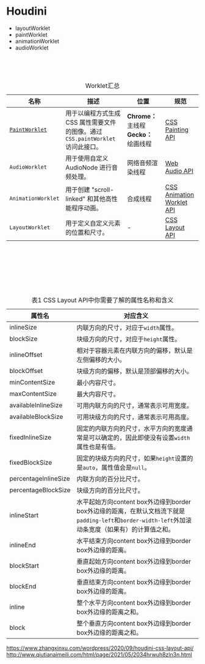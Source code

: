 # Houdini 

* layoutWorklet
* paintWorklet
* animationWorklet
* audioWorklet

&nbsp;

&nbsp;


<table>
<caption>Worklet汇总</caption>
<thead><tr><th>名称</th>
<th>描述</th>
<th>位置</th>
<th>规范</th>
</tr></thead><tbody><tr><td><a href="/api/PaintWorklet.html" title=""><code>PaintWorklet</code></a></td>
<td>用于以编程方式生成 CSS 属性需要文件的图像。通过 <a title="" data-href="/api/CSS/paintWorklet.html"><code>CSS.paintWorklet</code></a> 访问此接口。</td>
<td><strong>Chrome：</strong> 主线程 <strong>Gecko：</strong> 绘画线程</td>
<td><a href="https://drafts.css-houdini.org/css-paint-api-1/#paint-worklet" class="external-link" target="_blank">CSS Painting API</a></td>
</tr><tr><td><a title="" data-href="/api/AudioWorklet.html"><code>AudioWorklet</code></a></td>
<td>用于使用自定义 AudioNode 进行音频处理。</td>
<td>网络音频渲染线程</td>
<td><a href="https://webaudio.github.io/web-audio-api/#AudioWorklet" class="external-link" target="_blank">Web Audio API</a></td>
</tr><tr><td><a title="" data-href="/api/AnimationWorklet.html"><code>AnimationWorklet</code></a></td>
<td>用于创建 "scroll-linked" 和其他高性能程序动画。</td>
<td>合成线程</td>
<td><a href="https://wicg.github.io/animation-worklet/" class="external-link" target="_blank">CSS Animation Worklet API</a></td>
</tr><tr><td><a title="" data-href="/api/LayoutWorklet.html"><code>LayoutWorklet</code></a></td>
<td>用于定义自定义元素的位置和尺寸。</td>
<td>-</td>
<td><a href="https://drafts.css-houdini.org/css-layout-api-1/#layout-worklet" class="external-link" target="_blank">CSS Layout API</a></td>
</tr></tbody></table>

&nbsp;

&nbsp;

&nbsp;

&nbsp;


<table border="0" width="100%" class="params_table" cellspacing="1">
<caption>表1 CSS Layout API中你需要了解的属性名称和含义</caption>
<thead>
<tr>
<th>属性名</th>
<th>对应含义</th>
</tr>
</thead>
<tbody>
<tr>
<td>inlineSize</td>
<td>内联方向的尺寸，对应于<code>width</code>属性。</td>
</tr>
<tr>
<td>blockSize</td>
<td>块级方向的尺寸，对应于<code>height</code>属性。</td>
</tr>
<tr>
<td>inlineOffset</td>
<td>相对于容器元素在内联方向的偏移，默认是左侧偏移的大小。</td>
</tr>
<tr>
<td>blockOffset</td>
<td>块级方向的偏移，默认是顶部偏移的大小。</td>
</tr>
<tr>
<td>minContentSize</td>
<td>最小内容尺寸。</td>
</tr>
<tr>
<td>maxContentSize</td>
<td>最大内容尺寸。</td>
</tr>
<tr>
<td>availableInlineSize</td>
<td>可用内联方向的尺寸，通常表示可用宽度。</td>
</tr>
<tr>
<td>availableBlockSize</td>
<td>可用块级方向的尺寸，通常表示可用高度。</td>
</tr>
<tr>
<td>fixedInlineSize</td>
<td>固定的内联方向的尺寸，水平方向的宽度通常是可以确定的，因此即使没有设置<code>width</code>属性也是有值。</td>
</tr>
<tr>
<td>fixedBlockSize</td>
<td>固定的块级方向的尺寸，如果<code>height</code>设置的是<code>auto</code>，属性值会是<code>null</code>。</td>
</tr>
<tr>
<td>percentageInlineSize</td>
<td>内联方向的百分比尺寸。</td>
</tr>
<tr>
<td>percentageBlockSize</td>
<td>块级方向的百分比尺寸。</td>
</tr>
<tr>
<td>inlineStart</td>
<td>水平起始方向content box外边缘到border box外边缘的距离，在默认文档流下就是<code>padding-left</code>和<code>border-width-left</code>外加滚动条宽度（如果有）的计算值之和。</td>
</tr>
<tr>
<td>inlineEnd</td>
<td>水平结束方向content box外边缘到border box外边缘的距离。</td>
</tr>
<tr>
<td>blockStart</td>
<td>垂直起始方向content box外边缘到border box外边缘的距离。</td>
</tr>
<tr>
<td>blockEnd</td>
<td>垂直结束方向content box外边缘到border box外边缘的距离。</td>
</tr>
<tr>
<td>inline</td>
<td>整个水平方向content box外边缘到border box外边缘的距离之和。</td>
</tr>
<tr>
<td>block</td>
<td>整个垂直方向content box外边缘到border box外边缘的距离之和。</td>
</tr>
</tbody>
</table>

https://www.zhangxinxu.com/wordpress/2020/09/houdini-css-layout-api/
http://www.qiutianaimeili.com/html/page/2021/05/2034hrwuh8zln3n.html